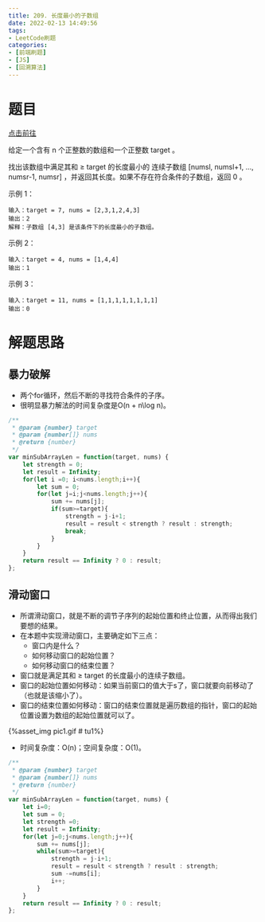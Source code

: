 ```yaml
---
title: 209. 长度最小的子数组
date: 2022-02-13 14:49:56
tags:
- LeetCode刷题
categories:
- [前端刷题]
- [JS]
- [回溯算法]
---
```


# 题目

[点击前往](https://leetcode-cn.com/problems/minimum-size-subarray-sum)

给定一个含有 n 个正整数的数组和一个正整数 target 。

找出该数组中满足其和 ≥ target 的长度最小的 连续子数组 [numsl, numsl+1, ..., numsr-1, numsr] ，并返回其长度。如果不存在符合条件的子数组，返回 0 。

示例 1：
```
输入：target = 7, nums = [2,3,1,2,4,3]
输出：2
解释：子数组 [4,3] 是该条件下的长度最小的子数组。
```

示例 2：
```
输入：target = 4, nums = [1,4,4]
输出：1
```

示例 3：
```
输入：target = 11, nums = [1,1,1,1,1,1,1,1]
输出：0
```

# 解题思路

## 暴力破解

* 两个for循环，然后不断的寻找符合条件的子序。
* 很明显暴力解法的时间复杂度是O(n + n\log n)。

```js
/**
 * @param {number} target
 * @param {number[]} nums
 * @return {number}
 */
var minSubArrayLen = function(target, nums) {
    let strength = 0;
    let result = Infinity;
    for(let i =0; i<nums.length;i++){
        let sum = 0;
        for(let j=i;j<nums.length;j++){
            sum += nums[j];
            if(sum>=target){
                strength = j-i+1;
                result = result < strength ? result : strength;
                break;
            }
        }
    }
    return result == Infinity ? 0 : result;
};
```

## 滑动窗口

* 所谓滑动窗口，就是不断的调节子序列的起始位置和终止位置，从而得出我们要想的结果。
* 在本题中实现滑动窗口，主要确定如下三点：
    * 窗口内是什么？
    * 如何移动窗口的起始位置？
    * 如何移动窗口的结束位置？
* 窗口就是满足其和 ≥ target 的长度最小的连续子数组。
* 窗口的起始位置如何移动：如果当前窗口的值大于s了，窗口就要向前移动了（也就是该缩小了）。
* 窗口的结束位置如何移动：窗口的结束位置就是遍历数组的指针，窗口的起始位置设置为数组的起始位置就可以了。

{%asset_img pic1.gif # tu1%}

* 时间复杂度：O(n)；空间复杂度：O(1)。

```js
/**
 * @param {number} target
 * @param {number[]} nums
 * @return {number}
 */
var minSubArrayLen = function(target, nums) {
    let i=0;
    let sum = 0;
    let strength =0;
    let result = Infinity;
    for(let j=0;j<nums.length;j++){
        sum += nums[j];
        while(sum>=target){
            strength = j-i+1;
            result = result < strength ? result : strength;
            sum -=nums[i];
            i++;
        }
    }
    return result == Infinity ? 0 : result;
};
```
